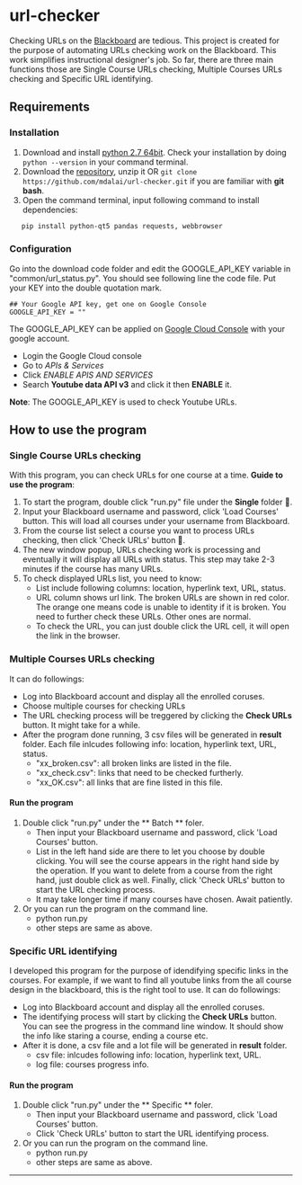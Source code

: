 # url-checker
Checking URLs on the [Blackboard](http://www.blackboard.com) are tedious. This project is created for the purpose of automating URLs checking work on the Blackboard. This work simplifies instructional designer's job. So far, there are three main functions those are Single Course URLs checking, Multiple Courses URLs checking and Specific URL identifying.
## Requirements
### Installation
1. Download and install [python 2.7 64bit](https://www.python.org/downloads/release/python-2714/). Check your installation by doing ```python --version``` in your command terminal.
2. Download the [repository](https://github.com/mdalai/url-checker/archive/master.zip), unzip it OR ```git clone https://github.com/mdalai/url-checker.git``` if you are familiar with **git bash**.
3. Open the command terminal, input following command to install dependencies:
```sh
   pip install python-qt5 pandas requests, webbrowser
```
### Configuration
Go into the download code folder and edit the GOOGLE_API_KEY variable in "common/url_status.py". You should see following line the code file. Put your KEY into the double quotation mark.
```
## Your Google API key, get one on Google Console 
GOOGLE_API_KEY = ""
```
The GOOGLE_API_KEY can be applied on [Google Cloud Console](https://console.cloud.google.com) with your google account. 
 * Login the Google Cloud console
 * Go to _APIs & Services_  
 * Click _ENABLE APIS AND SERVICES_ 
 * Search **Youtube data API v3** and click it then __ENABLE__ it.
 
 **Note**: The GOOGLE_API_KEY is used to check Youtube URLs.

## How to use the program
### Single Course URLs checking
With this program, you can check URLs for one course at a time. 
**Guide to use the program**:
1. To start the program, double click "run.py" file under the **Single** folder :file_folder:.
2. Input your Blackboard username and password, click 'Load Courses' button. This will load all courses under your username from Blackboard. 
3. From the course list select a course you want to process URLs checking, then click 'Check URLs' button :black_square_button:. 
4. The new window popup, URLs checking work is processing and eventually it will display all URLs with status. This step may take 2-3 minutes if the course has many URLs.
5. To check displayed URLs list, you need to know:
    - List include following columns: location, hyperlink text, URL, status.
    - URL column shows url link. The broken URLs are shown in red color.  The orange one means code is unable to identity if it is broken. You need to further check these URLs. Other ones are normal.
    - To check the URL, you can just double click the URL cell, it will open the link in the browser.

   
### Multiple Courses URLs checking
It can do followings:
* Log into Blackboard account and display all the enrolled coruses.
* Choose multiple courses for checking URLs
* The URL checking process will be treggered by clicking the **Check URLs** button. It might take for a while.
* After the program done running, 3 csv files will be generated in **result** folder. Each file inlcudes following info: location, hyperlink text, URL, status.
  * "xx_broken.csv": all broken links are listed in the file.
  * "xx_check.csv": links that need to be checked furtherly.
  * "xx_OK.csv": all links that are fine listed in this file.
#### Run the program
1. Double click "run.py" under the ** Batch ** foler.
   - Then input your Blackboard username and password, click 'Load Courses' button. 
   - List in the left hand side are there to let you choose by double clicking. You will see the course appears in the right hand side by the operation. If you want to delete from a course from the right hand, just double click as well. Finally, click 'Check URLs' button to start the URL checking process. 
   - It may take longer time if many courses have chosen. Await patiently.
2. Or you can run the program on the command line. 
   - python run.py
   - other steps are same as above.
### Specific URL identifying
I developed this program for the purpose of idendifying specific links in the courses. For example, if we want to find all youtube links from the all course design in the blackboard, this is the right tool to use.
It can do followings:
* Log into Blackboard account and display all the enrolled coruses.
* The identifying process will start by clicking the **Check URLs** button. You can see the progress in the command line window. It should show the info like staring a course, ending a course etc.
* After it is done, a csv file and a lot file will be generated in **result** folder. 
  * csv file: inlcudes following info: location, hyperlink text, URL.
  * log file: courses progress info.
#### Run the program
1. Double click "run.py" under the ** Specific ** foler.
   - Then input your Blackboard username and password, click 'Load Courses' button. 
   - Click 'Check URLs' button to start the URL identifying process. 
2. Or you can run the program on the command line. 
   - python run.py
   - other steps are same as above.


-------


